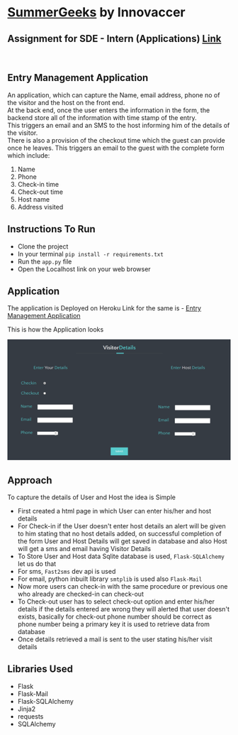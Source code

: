 # [SummerGeeks](https://summergeeks.in/) by Innovaccer
## Assignment for SDE - Intern (Applications) [Link](https://summergeeks.in/static/assignments/summergeeks%202020%20-%20SDE%20Assignment.pdf) 
<br/>

## Entry Management Application  
  
An application, which can capture the Name, email address, phone no of the visitor and the host on the front end.  
At the back end, once the user enters the information in the form, the backend store all of the information with time stamp of the entry.  
This triggers an email and an SMS to the host informing him of the details of the visitor.     
There is also a provision of the checkout time which the guest can provide once he leaves. This triggers an email to the guest with the complete form which include:
1. Name
2. Phone
3. Check-in time
4. Check-out time
5. Host name 
6. Address visited

## Instructions To Run

* Clone the project
* In your terminal ```pip install -r requirements.txt```
* Run the ```app.py``` file
* Open the Localhost link on your web browser

## Application
The application is Deployed on Heroku Link for the same is - [Entry Management Application](https://stormy-badlands-64543.herokuapp.com/)

This is how the Application looks


![What is looks like ](static/css/imgs/app.png)

## Approach



To capture the details of User and Host the idea is Simple

* First created a html page in which User can enter his/her and host details
* For Check-in if the User doesn't enter host details an alert will be given to him stating that no host details added, on successful completion of the form User and
Host Details will get saved in database and also Host will get a sms and email having Visitor Details
* To Store User and Host data Sqlite database is used, ```Flask-SQLAlchemy``` let us do that
* For sms, ```Fast2sms``` dev api is used
* For email, python inbuilt library ```smtplib``` is used also ```Flask-Mail```
* Now more users can check-in with the same procedure or previous one who already are checked-in can check-out
* To Check-out user has to select check-out option and enter his/her details if the details entered are wrong they will alerted that user doesn't exists, basically for check-out phone number should be correct as phone number being a primary key it is used to retrieve data from database
* Once details retrieved a mail is sent to the user stating his/her visit details

## Libraries Used

* Flask
* Flask-Mail
* Flask-SQLAlchemy
* Jinja2
* requests
* SQLAlchemy


